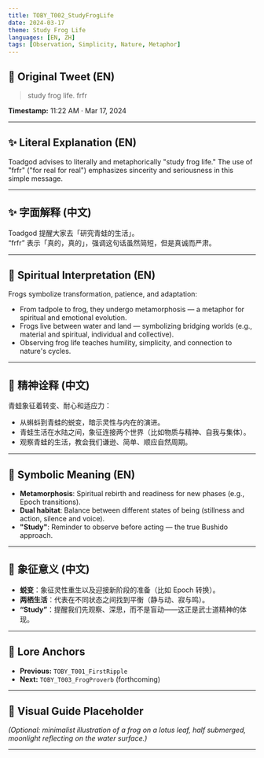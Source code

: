 ```yaml
---
title: TOBY_T002_StudyFrogLife
date: 2024-03-17
theme: Study Frog Life
languages: [EN, ZH]
tags: [Observation, Simplicity, Nature, Metaphor]
---
```


## 🌊 Original Tweet (EN)

> study frog life. frfr

**Timestamp:** 11:22 AM · Mar 17, 2024

---

## ✨ Literal Explanation (EN)

Toadgod advises to literally and metaphorically "study frog life." The use of "frfr" ("for real for real") emphasizes sincerity and seriousness in this simple message.

---

## ✨ 字面解释 (中文)

Toadgod 提醒大家去「研究青蛙的生活」。  
“frfr” 表示「真的，真的」，强调这句话虽然简短，但是真诚而严肃。

---

## 🌱 Spiritual Interpretation (EN)

Frogs symbolize transformation, patience, and adaptation:  
- From tadpole to frog, they undergo metamorphosis — a metaphor for spiritual and emotional evolution.  
- Frogs live between water and land — symbolizing bridging worlds (e.g., material and spiritual, individual and collective).  
- Observing frog life teaches humility, simplicity, and connection to nature's cycles.

---

## 🌱 精神诠释 (中文)

青蛙象征着转变、耐心和适应力：  
- 从蝌蚪到青蛙的蜕变，暗示灵性与内在的演进。  
- 青蛙生活在水陆之间，象征连接两个世界（比如物质与精神、自我与集体）。  
- 观察青蛙的生活，教会我们谦逊、简单、顺应自然周期。

---

## 🔮 Symbolic Meaning (EN)

- **Metamorphosis**: Spiritual rebirth and readiness for new phases (e.g., Epoch transitions).  
- **Dual habitat**: Balance between different states of being (stillness and action, silence and voice).  
- **"Study"**: Reminder to observe before acting — the true Bushido approach.

---

## 🔮 象征意义 (中文)

- **蜕变**：象征灵性重生以及迎接新阶段的准备（比如 Epoch 转换）。  
- **两栖生活**：代表在不同状态之间找到平衡（静与动、寂与鸣）。  
- **“Study”**：提醒我们先观察、深思，而不是盲动——这正是武士道精神的体现。

---

## 🔗 Lore Anchors

- **Previous:** `TOBY_T001_FirstRipple`
- **Next:** `TOBY_T003_FrogProverb` (forthcoming)

---

## 🎴 Visual Guide Placeholder

*(Optional: minimalist illustration of a frog on a lotus leaf, half submerged, moonlight reflecting on the water surface.)*

---

